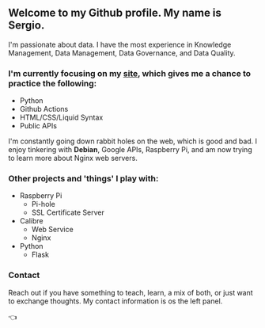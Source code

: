 ## Welcome to my Github profile. My name is Sergio.

I'm passionate about data. I have the most experience in Knowledge Management, Data Management, Data Governance, and Data Quality.

### I'm currently focusing on my [site](https://sergiomoraes.dev), which gives me a chance to practice the following:

- Python
- Github Actions
- HTML/CSS/Liquid Syntax
- Public APIs

I'm constantly going down rabbit holes on the web, which is good and bad. I enjoy tinkering with **Debian**, Google APIs, Raspberry Pi, and am now trying to learn more about Nginx web servers.

### Other projects and 'things' I play with:

- Raspberry Pi
	- Pi-hole
	- SSL Certificate Server
- Calibre
	- Web Service
	- Nginx
- Python
	- Flask

### Contact

Reach out if you have something to teach, learn, a mix of both, or just want to exchange thoughts.
My contact information is os the left panel.

👈
